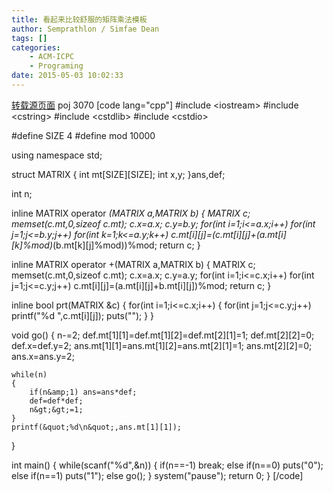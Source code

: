 ```yaml
---
title: 看起来比较舒服的矩阵乘法模板
author: Semprathlon / Simfae Dean
tags: []
categories:
	- ACM-ICPC
	- Programing
date: 2015-05-03 10:02:33
---
```

<a href="http://www.cnblogs.com/proverbs/archive/2012/10/10/2718799.html">转载源页面</a>
poj 3070
[code lang="cpp"]
#include &lt;iostream&gt;
#include &lt;cstring&gt;
#include &lt;cstdlib&gt;
#include &lt;cstdio&gt;

#define SIZE 4 
#define mod 10000

using namespace std;

struct MATRIX
{
    int mt[SIZE][SIZE];
    int x,y;
}ans,def;

int n;

inline MATRIX operator *(MATRIX a,MATRIX b)
{
    MATRIX c;
    memset(c.mt,0,sizeof c.mt);
    c.x=a.x; c.y=b.y;
    for(int i=1;i&lt;=a.x;i++)
        for(int j=1;j&lt;=b.y;j++)
            for(int k=1;k&lt;=a.y;k++)
                c.mt[i][j]=(c.mt[i][j]+(a.mt[i][k]%mod)*(b.mt[k][j]%mod))%mod;
    return c;
}

inline MATRIX operator +(MATRIX a,MATRIX b)
{
    MATRIX c;
    memset(c.mt,0,sizeof c.mt);
    c.x=a.x; c.y=a.y;
    for(int i=1;i&lt;=c.x;i++)
        for(int j=1;j&lt;=c.y;j++)
            c.mt[i][j]=(a.mt[i][j]+b.mt[i][j])%mod;
    return c;
}

inline bool prt(MATRIX &amp;c)
{
    for(int i=1;i&lt;=c.x;i++)
    {
        for(int j=1;j&lt;=c.y;j++) printf(&quot;%d &quot;,c.mt[i][j]);
        puts(&quot;&quot;);
    }
}

void go()
{
    n-=2;
    def.mt[1][1]=def.mt[1][2]=def.mt[2][1]=1;
    def.mt[2][2]=0; def.x=def.y=2;
    ans.mt[1][1]=ans.mt[1][2]=ans.mt[2][1]=1; ans.mt[2][2]=0;
    ans.x=ans.y=2;
    
    while(n)
    {
        if(n&amp;1) ans=ans*def;
        def=def*def;
        n&gt;&gt;=1;
    }
    printf(&quot;%d\n&quot;,ans.mt[1][1]);
}

int main()
{
    while(scanf(&quot;%d&quot;,&amp;n))
    {
        if(n==-1) break;
        else if(n==0) puts(&quot;0&quot;);
        else if(n==1) puts(&quot;1&quot;);
        else go();
    }
    system(&quot;pause&quot;);
    return 0;
}
[/code]